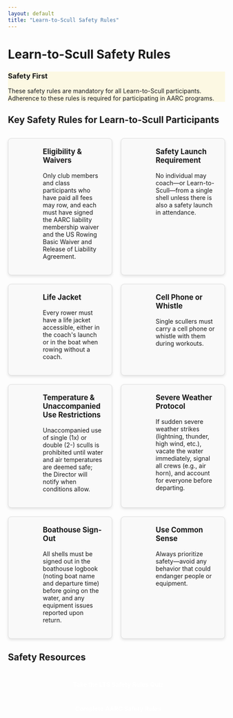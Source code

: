```yaml
---
layout: default
title: "Learn-to-Scull Safety Rules"
---
```


# Learn-to-Scull Safety Rules

<div class="info-box warning">
  <h3>Safety First</h3>
  <p>These safety rules are mandatory for all Learn-to-Scull participants. Adherence to these rules is required for participating in AARC programs.</p>
</div>

## Key Safety Rules for Learn-to-Scull Participants

<div class="safety-rules">
  <div class="safety-rule">
    <div class="rule-icon">
      <i class="fas fa-clipboard-check"></i>
    </div>
    <div class="rule-content">
      <h3>Eligibility & Waivers</h3>
      <p>Only club members and class participants who have paid all fees may row, and each must have signed the AARC liability membership waiver and the US Rowing Basic Waiver and Release of Liability Agreement.</p>
    </div>
  </div>
  
  <div class="safety-rule">
    <div class="rule-icon">
      <i class="fas fa-life-ring"></i>
    </div>
    <div class="rule-content">
      <h3>Safety Launch Requirement</h3>
      <p>No individual may coach—or Learn-to-Scull—from a single shell unless there is also a safety launch in attendance.</p>
    </div>
  </div>
  
  <div class="safety-rule">
    <div class="rule-icon">
      <i class="fas fa-vest"></i>
    </div>
    <div class="rule-content">
      <h3>Life Jacket</h3>
      <p>Every rower must have a life jacket accessible, either in the coach's launch or in the boat when rowing without a coach.</p>
    </div>
  </div>
  
  <div class="safety-rule">
    <div class="rule-icon">
      <i class="fas fa-mobile-alt"></i>
    </div>
    <div class="rule-content">
      <h3>Cell Phone or Whistle</h3>
      <p>Single scullers must carry a cell phone or whistle with them during workouts.</p>
    </div>
  </div>
  
  <div class="safety-rule">
    <div class="rule-icon">
      <i class="fas fa-temperature-low"></i>
    </div>
    <div class="rule-content">
      <h3>Temperature & Unaccompanied Use Restrictions</h3>
      <p>Unaccompanied use of single (1x) or double (2-) sculls is prohibited until water and air temperatures are deemed safe; the Director will notify when conditions allow.</p>
    </div>
  </div>
  
  <div class="safety-rule">
    <div class="rule-icon">
      <i class="fas fa-bolt"></i>
    </div>
    <div class="rule-content">
      <h3>Severe Weather Protocol</h3>
      <p>If sudden severe weather strikes (lightning, thunder, high wind, etc.), vacate the water immediately, signal all crews (e.g., air horn), and account for everyone before departing.</p>
    </div>
  </div>
  
  <div class="safety-rule">
    <div class="rule-icon">
      <i class="fas fa-clipboard"></i>
    </div>
    <div class="rule-content">
      <h3>Boathouse Sign-Out</h3>
      <p>All shells must be signed out in the boathouse logbook (noting boat name and departure time) before going on the water, and any equipment issues reported upon return.</p>
    </div>
  </div>
  
  <div class="safety-rule">
    <div class="rule-icon">
      <i class="fas fa-brain"></i>
    </div>
    <div class="rule-content">
      <h3>Use Common Sense</h3>
      <p>Always prioritize safety—avoid any behavior that could endanger people or equipment.</p>
    </div>
  </div>
</div>

## Safety Resources

<div class="button-container">
  <a href="{{ site.baseurl }}/resources/quiz_module.html?quiz=lts-safety" class="cta-button"><i class="fas fa-tasks"></i> Take the LTS Safety Rules Quiz</a>
  <a href="{{ site.baseurl }}/resources/AARC_Safety_Rules.pdf" class="cta-button"><i class="fas fa-file-pdf"></i> Complete AARC Safety Rules</a>
</div>

<style>
  .safety-rules {
    display: grid;
    grid-template-columns: 1fr;
    gap: 20px;
    margin: 30px 0;
  }
  
  @media (min-width: 768px) {
    .safety-rules {
      grid-template-columns: repeat(2, 1fr);
    }
  }
  
  .safety-rule {
    display: flex;
    border: 1px solid #ddd;
    border-radius: 8px;
    padding: 20px;
    box-shadow: 0 3px 6px rgba(0,0,0,0.1);
    background-color: #f9f9f9;
  }
  
  .rule-icon {
    display: flex;
    align-items: center;
    justify-content: center;
    font-size: 24px;
    color: var(--theme-color);
    margin-right: 20px;
    min-width: 40px;
  }
  
  .rule-content h3 {
    margin-top: 0;
    color: var(--theme-color);
    font-size: 1.2em;
  }
  
  .button-container {
    display: flex;
    flex-wrap: wrap;
    gap: 15px;
    margin-top: 30px;
  }
  
  .cta-button {
    display: inline-block;
    background-color: var(--theme-color);
    color: white;
    padding: 12px 24px;
    border-radius: 4px;
    text-decoration: none;
    font-weight: bold;
    text-align: center;
    flex: 1;
    min-width: 250px;
    transition: background-color 0.2s;
  }
  
  .cta-button:hover {
    background-color: var(--theme-color-dark);
    text-decoration: none;
    color: white;
  }
  
  .cta-button i {
    margin-right: 8px;
  }
  
  .info-box.warning {
    border-color: #f0ad4e;
    background-color: #fcf8e3;
  }
</style>
